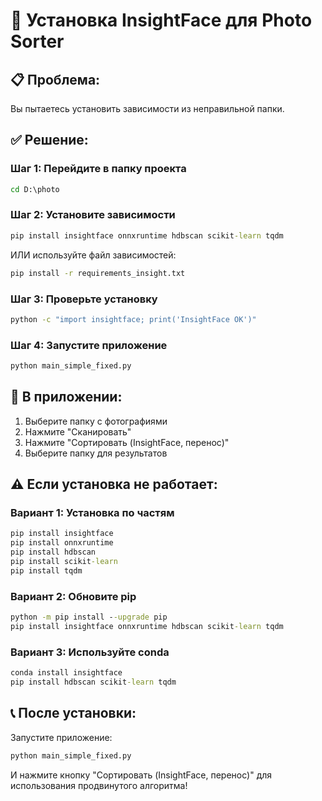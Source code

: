 # 🚀 Установка InsightFace для Photo Sorter

## 📋 Проблема:
Вы пытаетесь установить зависимости из неправильной папки.

## ✅ Решение:

### Шаг 1: Перейдите в папку проекта
```cmd
cd D:\photo
```

### Шаг 2: Установите зависимости
```cmd
pip install insightface onnxruntime hdbscan scikit-learn tqdm
```

ИЛИ используйте файл зависимостей:
```cmd
pip install -r requirements_insight.txt
```

### Шаг 3: Проверьте установку
```cmd
python -c "import insightface; print('InsightFace OK')"
```

### Шаг 4: Запустите приложение
```cmd
python main_simple_fixed.py
```

## 🎯 В приложении:
1. Выберите папку с фотографиями
2. Нажмите "Сканировать"
3. Нажмите "Сортировать (InsightFace, перенос)"
4. Выберите папку для результатов

## ⚠️ Если установка не работает:

### Вариант 1: Установка по частям
```cmd
pip install insightface
pip install onnxruntime
pip install hdbscan
pip install scikit-learn
pip install tqdm
```

### Вариант 2: Обновите pip
```cmd
python -m pip install --upgrade pip
pip install insightface onnxruntime hdbscan scikit-learn tqdm
```

### Вариант 3: Используйте conda
```cmd
conda install insightface
pip install hdbscan scikit-learn tqdm
```

## 📞 После установки:

Запустите приложение:
```cmd
python main_simple_fixed.py
```

И нажмите кнопку "Сортировать (InsightFace, перенос)" для использования продвинутого алгоритма!


